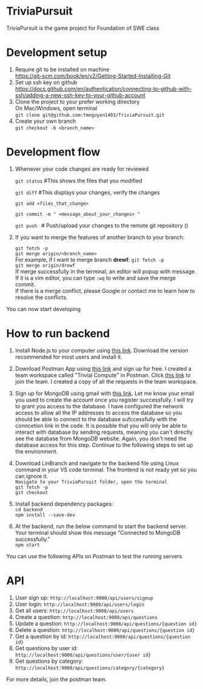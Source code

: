 # TriviaPursuit
TriviaPursuit is the game project for Foundation of SWE class 

# Development setup
1. Require git to be installed on machine   
    https://git-scm.com/book/en/v2/Getting-Started-Installing-Git
2. Set up ssh key on github
    https://docs.github.com/en/authentication/connecting-to-github-with-ssh/adding-a-new-ssh-key-to-your-github-account
3. Clone the project to your prefer working directory  
   On Mac/Windows, open terminal  
    ```git clone git@github.com:tmnguyen1403/TriviaPursuit.git```  
4. Create your own branch  
    ```git checkout -b <branch_name> ```

# Development flow
1. Whenever your code changes are ready for reviewed

    ```git status``` #This shows the files that you modified

    ```git diff``` #This displays your changes, verify the changes
    
    ```git add <files_that_change>```

    ```git commit -m " <message_about_your_changes> " ```

    ```git push ``` # Push/upload your changes to the remote git repository () 

2. If you want to merge the features of another branch to your branch:  

    ```git fetch -p```  
    ```git merge origin/<branch_name>```    
For example, if I want to merge branch **drewf**:
    ```git fetch -p```  
    ```git merge origin/drewf```  
If merge successfully in the terminal, an editor will popup with message. If it is a vim editor, you can type ```:wq``` to write and save the merge commit.  
If there is a merge conflict, please Google or contact me to learn how to resolve the conflicts.  

You can now start developing 

# How to run backend
1. Install Node.js to your computer using [this link](https://nodejs.org/en). Download the version recommended for most users and install it.

2. Download Postman App using [this link](https://www.postman.com/downloads/) and sign up for free. I created a team workspace called "Trivial Compute" in Postman. Click [this link](https://app.getpostman.com/join-team?invite_code=1a9d64a74e6f67652ce43fd7b19e9c91&target_code=6e99ce5265d2a7031e7fa67a03dd5be4) to join the team. I created a copy of all the requests in the team workspace.

3. Sign up for MongoDB using gmail with [this link](https://account.mongodb.com/account/login?signedOut=true). Let me know your email you used to create the account once you register successfully. I will try to grant you access to the database. I have configured the network access to allow all the IP addresses to access the database so you should be able to connect to the database sufccessfully with the conncetion link in the code. It is possible that you will only be able to interact with database by sending requests, meaning you can't directly see the database from MongoDB website. Again, you don't need the database access for this step. Continue to the following steps to set up the environment.

4. Download LinBranch and navigate to the backend file using Linux command in your VS code terminal. The frontend is not ready yet so you can ignore it.  
```Navigate to your TriviaPursuit folder, open the terminal```   
```git fetch -p```  
```git checkout ```  

5. Install backend dependency packages:  
   ```cd backend ```  
   ```npm install --save-dev```  

6. At the backend, run the below command to start the backend server. Your terminal should show this message "Connected to MongoDB successfully."  
   ```npm start```

You can use the following APIs on Postman to test the running servers
# API
1. User sign up: ```http://localhost:9000/api/users/signup```
2. User login: ```http://localhost:9000/api/users/login```
3. Get all users: ```http://localhost:9000/api/users```
4. Create a question: ```http://localhost:9000/api/questions```
5. Update a question: ```http://localhost:9000/api/questions/{question id}```
6. Delete a question: ```http://localhost:9000/api/questions/{question id}```
7. Get a question by id: ```http://localhost:9000/api/questions/{question id}```
8. Get questions by user id: ```http://localhost:9000/api/questions/user/{user id}```
9. Get questions by category: ```http://localhost:9000/api/questions/category/{category}```

For more details, join the postman team.
